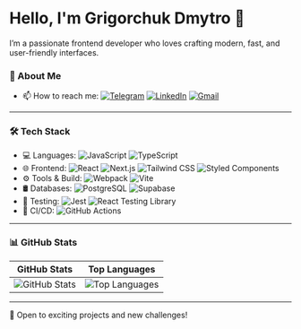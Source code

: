 # Hello, I'm Grigorchuk Dmytro 👋

I’m a passionate frontend developer who loves crafting modern, fast, and user-friendly interfaces.

### 🚀 About Me

- 📫 How to reach me: 
[![Telegram](https://img.shields.io/badge/Telegram-0088CC?style=for-the-badge&logo=telegram&logoColor=white)](https://t.me/idgrigodev)
[![LinkedIn](https://img.shields.io/badge/LinkedIn-0077B5?style=for-the-badge&logo=linkedin&logoColor=white)](https://www.linkedin.com/in/dmitriy-grigrochuk-a49030239)
[![Gmail](https://img.shields.io/badge/Gmail-D14836?style=for-the-badge&logo=gmail&logoColor=white)](mailto:grigorchuk.dev@gmail.com)

---

### 🛠 Tech Stack

- 💻 Languages: ![JavaScript](https://img.shields.io/badge/-JavaScript-black?style=flat-square&logo=javascript) ![TypeScript](https://img.shields.io/badge/-TypeScript-black?style=flat-square&logo=typescript)
- 🌐 Frontend: ![React](https://img.shields.io/badge/-React-black?style=flat-square&logo=react) ![Next.js](https://img.shields.io/badge/-Next.js-black?style=flat-square&logo=next.js) ![Tailwind CSS](https://img.shields.io/badge/-Tailwind_CSS-black?style=flat-square&logo=tailwind-css) ![Styled Components](https://img.shields.io/badge/-Styled_Components-black?style=flat-square&logo=styled-components)
- ⚙️ Tools & Build: ![Webpack](https://img.shields.io/badge/-Webpack-black?style=flat-square&logo=webpack) ![Vite](https://img.shields.io/badge/-Vite-black?style=flat-square&logo=vite)
- 🛢 Databases: ![PostgreSQL](https://img.shields.io/badge/-PostgreSQL-black?style=flat-square&logo=postgresql) ![Supabase](https://img.shields.io/badge/-Supabase-black?style=flat-square&logo=supabase)
- 🧪 Testing: ![Jest](https://img.shields.io/badge/-Jest-black?style=flat-square&logo=jest) ![React Testing Library](https://img.shields.io/badge/-React_Testing_Library-black?style=flat-square&logo=testing-library)
- 🔗 CI/CD: ![GitHub Actions](https://img.shields.io/badge/-GitHub_Actions-black?style=flat-square&logo=githubactions)

---

### 📊 GitHub Stats

| **GitHub Stats** | **Top Languages** |
| --- | --- |
| ![GitHub Stats](https://github-readme-stats.vercel.app/api?username=Sentore847&show_icons=true&hide_border=true&theme=radical) | ![Top Languages](https://github-readme-stats.vercel.app/api/top-langs/?username=Sentore847&layout=compact&hide_border=true&theme=radical) |

---

🚀 Open to exciting projects and new challenges!

